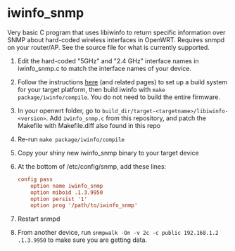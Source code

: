 # iwinfo_snmp

Very basic C program that uses libiwinfo to return specific information over SNMP about hard-coded wireless interfaces in OpenWRT. Requires snmpd on your router/AP. See the source file for what is currently supported.

1. Edit the hard-coded "5GHz" and "2.4 GHz" interface names in iwinfo_snmp.c to match the interface names of your device.
2. Follow the instructions [here](https://openwrt.org/docs/guide-developer/toolchain/single.package) (and related pages) to set up a build system for your target platform, then build iwinfo with `make package/iwinfo/compile`. You do not need to build the entire firmware.
3. In your openwrt folder, go to `build_dir/target-<targetname>/libiwinfo-<version>`. Add `iwinfo_snmp.c` from this repository, and patch the Makefile with Makefile.diff also found in this repo
4. Re-run `make package/iwinfo/compile`
5. Copy your shiny new iwinfo_snmp binary to your target device
6. At the bottom of /etc/config/snmp, add these lines:

    ```conf
    config pass
        option name iwinfo_snmp
        option miboid .1.3.9950
        option persist '1'
        option prog '/path/to/iwinfo_snmp'
    ```
7. Restart snmpd
8. From another device, run `snmpwalk -On -v 2c -c public 192.168.1.2 .1.3.9950` to make sure you are getting data.
